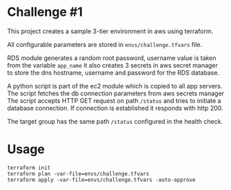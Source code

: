 # Challenge #1
This project creates a sample 3-tier environment in aws using terraform.

All configurable parameters are stored in `envs/challenge.tfvars` file.

RDS module generates a random root password, username value is taken from the variable `app_name`
it also creates 3 secrets in aws secret manager to store the dns hostname, username and password for the RDS database.

A python script is part of the ec2 module which is copied to all app servers.
The script fetches the db connection parameters from aws secrets manager
The script accepts HTTP GET request on path `/status` and tries to initiate a database connection. If connection is established it responds with http 200.

The target group has the same path `/status` configured in the health check.

# Usage

```
terraform init
terraform plan -var-file=envs/challenge.tfvars
terraform apply -var-file=envs/challenge.tfvars -auto-approve
```